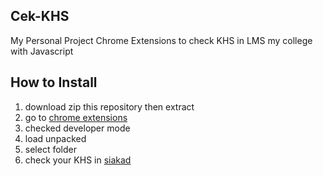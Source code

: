 ## Cek-KHS

My Personal Project Chrome Extensions to check KHS in LMS my college with Javascript

## How to Install

1. download zip this repository then extract
2. go to [chrome extensions](chrome://extensions/)
3. checked developer mode 
4. load unpacked
5. select folder
6. check your KHS in [siakad](https://siakad.uns.ac.id/nilai/index)
